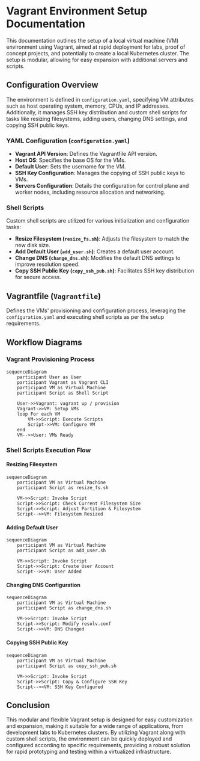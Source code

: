 # Vagrant Environment Setup Documentation

This documentation outlines the setup of a local virtual machine (VM) environment using Vagrant, aimed at rapid deployment for labs, proof of concept projects, and potentially to create a local Kubernetes cluster. The setup is modular, allowing for easy expansion with additional servers and scripts.

## Configuration Overview

The environment is defined in `configuration.yaml`, specifying VM attributes such as host operating system, memory, CPUs, and IP addresses. Additionally, it manages SSH key distribution and custom shell scripts for tasks like resizing filesystems, adding users, changing DNS settings, and copying SSH public keys.

### YAML Configuration (`configuration.yaml`)

- **Vagrant API Version**: Defines the Vagrantfile API version.
- **Host OS**: Specifies the base OS for the VMs.
- **Default User**: Sets the username for the VM.
- **SSH Key Configuration**: Manages the copying of SSH public keys to VMs.
- **Servers Configuration**: Details the configuration for control plane and worker nodes, including resource allocation and networking.

### Shell Scripts

Custom shell scripts are utilized for various initialization and configuration tasks:

- **Resize Filesystem (`resize_fs.sh`)**: Adjusts the filesystem to match the new disk size.
- **Add Default User (`add_user.sh`)**: Creates a default user account.
- **Change DNS (`change_dns.sh`)**: Modifies the default DNS settings to improve resolution speed.
- **Copy SSH Public Key (`copy_ssh_pub.sh`)**: Facilitates SSH key distribution for secure access.

## Vagrantfile (`Vagrantfile`)

Defines the VMs' provisioning and configuration process, leveraging the `configuration.yaml` and executing shell scripts as per the setup requirements.

## Workflow Diagrams

### Vagrant Provisioning Process

```mermaid
sequenceDiagram
    participant User as User
    participant Vagrant as Vagrant CLI
    participant VM as Virtual Machine
    participant Script as Shell Script

    User->>Vagrant: vagrant up / provision
    Vagrant->>VM: Setup VMs
    loop For each VM
        VM->>Script: Execute Scripts
        Script->>VM: Configure VM
    end
    VM-->>User: VMs Ready
```

### Shell Scripts Execution Flow

#### Resizing Filesystem

```mermaid
sequenceDiagram
    participant VM as Virtual Machine
    participant Script as resize_fs.sh

    VM->>Script: Invoke Script
    Script->>Script: Check Current Filesystem Size
    Script->>Script: Adjust Partition & Filesystem
    Script-->>VM: Filesystem Resized
```

#### Adding Default User

```mermaid
sequenceDiagram
    participant VM as Virtual Machine
    participant Script as add_user.sh

    VM->>Script: Invoke Script
    Script->>Script: Create User Account
    Script-->>VM: User Added
```

#### Changing DNS Configuration

```mermaid
sequenceDiagram
    participant VM as Virtual Machine
    participant Script as change_dns.sh

    VM->>Script: Invoke Script
    Script->>Script: Modify resolv.conf
    Script-->>VM: DNS Changed
```

#### Copying SSH Public Key

```mermaid
sequenceDiagram
    participant VM as Virtual Machine
    participant Script as copy_ssh_pub.sh

    VM->>Script: Invoke Script
    Script->>Script: Copy & Configure SSH Key
    Script-->>VM: SSH Key Configured
```

## Conclusion

This modular and flexible Vagrant setup is designed for easy customization and expansion, making it suitable for a wide range of applications, from development labs to Kubernetes clusters. By utilizing Vagrant along with custom shell scripts, the environment can be quickly deployed and configured according to specific requirements, providing a robust solution for rapid prototyping and testing within a virtualized infrastructure.